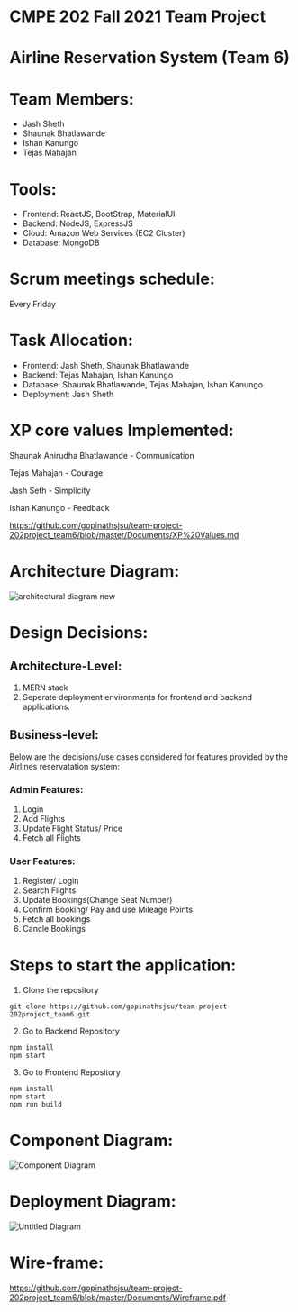 # CMPE 202 Fall 2021 Team Project

# Airline Reservation System (Team 6)

# Team Members:
- Jash Sheth
- Shaunak Bhatlawande
- Ishan Kanungo
- Tejas Mahajan

# Tools:
- Frontend: ReactJS, BootStrap, MaterialUI
- Backend: NodeJS, ExpressJS
- Cloud: Amazon Web Services (EC2 Cluster)
- Database: MongoDB

# Scrum meetings schedule:
Every Friday

# Task Allocation:
- Frontend: Jash Sheth, Shaunak Bhatlawande
- Backend: Tejas Mahajan, Ishan Kanungo
- Database: Shaunak Bhatlawande, Tejas Mahajan, Ishan Kanungo
- Deployment: Jash Sheth

# XP core values Implemented:
Shaunak Anirudha Bhatlawande - Communication

Tejas Mahajan - Courage

Jash Seth - Simplicity

Ishan Kanungo - Feedback

https://github.com/gopinathsjsu/team-project-202project_team6/blob/master/Documents/XP%20Values.md

# Architecture Diagram:
![architectural diagram new](https://user-images.githubusercontent.com/78246787/144531320-d128f997-7fbb-45f7-b69d-657249b835f1.png)

# Design Decisions:

## Architecture-Level:
1. MERN stack
2. Seperate deployment environments for frontend and backend applications.

## Business-level:
Below are the decisions/use cases considered for features provided by the Airlines reservatation system:

### Admin Features:

1. Login
2. Add Flights
3. Update Flight Status/ Price
4. Fetch all Flights 

### User Features:
1. Register/ Login
2. Search Flights
3. Update Bookings(Change Seat Number)
4. Confirm Booking/ Pay and use Mileage Points
5. Fetch all bookings
6. Cancle Bookings

# Steps to start the application:
1. Clone the repository
```
git clone https://github.com/gopinathsjsu/team-project-202project_team6.git
```
2. Go to Backend Repository
```
npm install
npm start
```
3. Go to Frontend Repository
```
npm install
npm start
npm run build
```


# Component Diagram:
![Component Diagram](https://user-images.githubusercontent.com/78246787/144387676-0c29c901-9d3d-45ce-a763-bb67c8607119.jpg)

# Deployment Diagram:
![Untitled Diagram](https://user-images.githubusercontent.com/78246787/144354606-ee5293d2-2bdb-456c-bd0f-cb09aba004d8.jpg)

# Wire-frame:
https://github.com/gopinathsjsu/team-project-202project_team6/blob/master/Documents/Wireframe.pdf
